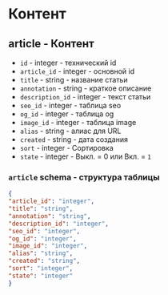 # Контент
## article - Контент
- `id` - integer - технический id
- `article_id` - integer - основной id
- `title` - string - название статьи
- `annotation` - string - краткое описание
- `description_id` - integer - текст статьи
- `seo_id` - integer - таблица seo
- `og_id` - integer - таблица og
- `image_id` - integer - таблица image
- `alias` - string - алиас для URL
- `created` - string - дата создания
- `sort` - integer - Сортировка
- `state` - integer - Выкл. = 0 или Вкл. = `1`

### `article` schema - структура таблицы
```json
{
"article_id": "integer",
"title": "string",
"annotation": "string",
"description_id": "integer",
"seo_id": "integer",
"og_id": "integer",
"image_id": "integer",
"alias": "string",
"created": "string",
"sort": "integer",
"state": "integer"
}
```

